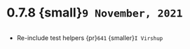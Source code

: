 # 0.7.8 {small}`9 November, 2021`

```{rubric} Bug fixes
```

- Re-include test helpers {pr}`641` {smaller}`I Virshup`
